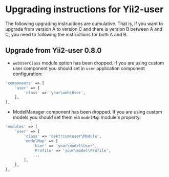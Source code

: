 Upgrading instructions for Yii2-user
====================================

The following upgrading instructions are cumulative. That is, if you want to upgrade from version A to version C and
there is version B between A and C, you need to following the instructions for both A and B.

Upgrade from Yii2-user 0.8.0
----------------------------

- `webUserClass` module option has been dropped. If you are using custom user component you should set in `user`
application component configuration:

```php
'components' => [
    'user' => [
        'class' => 'your\web\User',
    ],
],
```

- ModelManager component has been dropped. If you are using custom models you should set them via `modelMap` module's
property:

```php
'modules' => [
    'user' => [
        'class' => 'dektrium\user\Module',
        'modelMap' => [
            'User' => 'your\model\User',
            'Profile' => 'your\model\Profile',
            ...
        ],
    ],
],
```